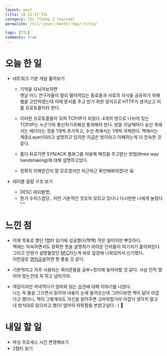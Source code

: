 ```yaml
---
layout: post
title: 18-12-17-TIL
category: TIL (Today I learned)
permalink: /til/:year/:month/:day/:title/

tags: [TIL]
comments: true
---
```


# 오늘 한 일
- 네트워크 기본 개념 훑어보기
  - 기억을 되뇌어보자면  
  옛날 어느 연구자들이 멀리 떨어져있는 동료들과 서로의 지식을 공유하기 위해 웹을 고안하였는데 
  이때 문서를 주고 받기 위한 양식으로 HTTP가 생겨났고 이를 프로토콜이라 한다.  
  
  - 이러한 프로토콜들이 모여 TCP/IP가 되었다. 4개의 방으로 나뉘어 있는 TCP/IP는 누군가와 통신하기위해선 통과해야 한다.
  방을 지날때마다 송신 측에서는 헤더라는 것을 1개씩 추가하고, 수신 측에서는 1개씩 삭제한다. 
  책에서는 계층(Layer)이라고 설명하고 있지만 지금은 방이라고 이해하는게 더 친숙한 것 같다.
  
  - 좀더 뒤로가면 SYN/ACK 플래그를 이용해 패킷을 주고받는 방법(three way handshaking)에 대해 설명하고있다.
  - 정확히 이해한건지 잘 모르겠지만 차근차근 확인해봐야겠다! :smiley: 
  
- 테이블 컬럼 구조 보기
  - DESC 테이블명;
  - 뭔가 수치스럽당.. 이런 기본적인 것조차 모르고 있다니 다시한번 나에게 놀랐다^.^
 
# 느낀 점
  - 어제 목표로 했던 1챕터 읽기에 성공했다(쨕쨕) 작은 일이지만 뿌듯하다.  
  책에는 익숙하면서도 정확한 뜻을 설명하기 어려운 단어들이 여기저기 흩어져있다.   
  그리고 언젠가 설명들었던 [RFC](https://ko.wikipedia.org/wiki/RFC)라는게 바로 앞장에 나와있어서 신기했다.  
  이런걸로 [영어공부](https://www.ietf.org/rfc/rfc2616.txt)하면 짱 좋을 것 같다.  
  
  - 기본적이고 자주 사용되는 쿼리문들을 공부+정리해 놓아야할 것 같다. 사실 진작 했어야 맞는건데 꼭 하고 넘어가자.
  - 여담이지만 저녁먹다가 엄마와 읽는 습관에 대해 이야기를 나눴다.   
  나는 꼭 줄을 그으면서 읽어야 내용이 눈에 들어오는데 그러다보면 책이 닳아 아깝다고 했더니, 
  책이 그렇게라도 자신을 읽어주면 고마워할거라 아깝다 생각치 말고 내 방식대로 읽으라고 했다! 
  엄마의 따뜻함을 본받고싶다 : ) :pray:
  
  
# 내일 할 일  
  - 파싱 프로세스 시간 변경해보기
  - 2챕터 읽기
  
